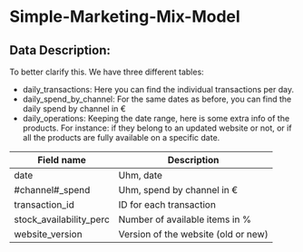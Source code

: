 # Simple-Marketing-Mix-Model

## Data Description:



To better clarify this. We have three different tables: 

- daily_transactions: 
Here you can find the individual transactions per day. 
- daily_spend_by_channel:
For the same dates as before, you can find the daily spend by channel in €
- daily_operations: 
Keeping the date range, here is some extra info of the products. For instance: if they belong to an updated website or not, or if all the products are fully available on a specific date.

| Field name                   | Description          
| ---------------------------- | ------------------------------------ 
| date                         | Uhm, date          
| #channel#_spend              | Uhm, spend by channel in €
| transaction_id               | ID for each transaction
| stock_availability_perc      | Number of available items in %
| website_version              | Version of the website (old or new)

